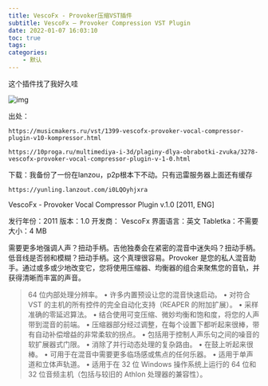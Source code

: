```yaml
---
title: VescoFx - Provoker压缩VST插件
subtitle: VescoFx – Provoker Compression VST Plugin
date: 2022-01-07 16:03:10
toc: true
tags: 
categories: 
    - 默认
---
```


这个插件找了我好久哇

![img](https://raw.githubusercontent.com/james-curtis/james-curtis.github.io/static/images/ce6f6e732fb0408a93de635f5ba12312.png)



出处：

```
https://musicmakers.ru/vst/1399-vescofx-provoker-vocal-compressor-plugin-v10-kompressor.html
```



```
https://10proga.ru/multimediya-i-3d/plaginy-dlya-obrabotki-zvuka/3278-vescofx-provoker-vocal-compressor-plugin-v-1-0.html
```



下载：我备份了一份在lanzou，p2p根本下不动。只有迅雷服务器上面还有缓存

```
https://yunling.lanzout.com/i0LQOyhjxra
```



VescoFx - Provoker Vocal Compressor Plugin v.1.0 [2011, ENG]

 发行年份：2011
 版本：1.0
 开发商： VescoFx
 界面语言：英文
 Tabletka：不需要
 大小：4 MB

 需要更多地强调人声？扭动手柄。吉他独奏会在紧密的混音中迷失吗？扭动手柄。低音线是否弱和模糊？扭动手柄。这个真理很容易。Provoker 是您的私人混音助手。通过或多或少地改变它，您将使用压缩器、均衡器的组合来聚焦您的音轨，并获得清晰而丰富的声音。

> 64 位内部处理分辨率。
>  • 许多内置预设让您的混音快速启动。
>  • 对符合 VST 的主机的所有控件的完全自动化支持（REAPER 的附加扩展）。
>  • 采样准确的零延迟算法。
>  • 结合使用可变压缩、微妙均衡和饱和度，将您的人声带到混音的前端。
>  • 压缩器部分经过调整，在每个设置下都听起来很棒，带有自动补偿增益的非常柔软的拐点。
>  • 包括用于控制人声乐句之间的噪音的软扩展器式门限。
>  • 消除了并行动态处理的复杂路由。
>  • 在鼓上听起来很棒。
>  • 可用于在混音中需要更多临场感或焦点的任何乐器。
>  • 适用于单声道和立体声轨道。
>  • 适用于在 32 位 Windows 操作系统上运行的 64 位和 32 位音频主机（包括与较旧的 Athlon 处理器的兼容性）。